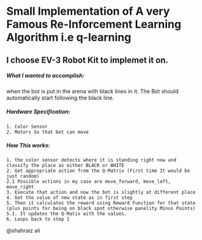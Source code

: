 # Small Implementation of A very Famous Re-Inforcement Learning Algorithm i.e q-learning

## I choose EV-3 Robot Kit to implemet it on.

##### What I wanted to accomplish:
  when the bot is put in the arena with black lines in it. The Bot should automatically start following the black line.
  
##### Hardware Specification:
    1. Color Sensor
    2. Motors So that bot can move
        
##### How This works:
    1. the color sensor detects where it is standing right now and classify the place as either BLACK or WHITE
    2. Get appropriate action from the Q-Matrix (First time It would be just random)
    2.1 Possible actions in my case are move_forward, move_left, move_right
    3. Execute that action and now the bot is slightly at different place
    4. Get the value of new state as in first step
    5. Then it calculates the reward using Reward Function for that state (plus points for being on black spot otherwise panelity Minus Points)
    5.1. It updates the Q-Matix with the values.
    6. Loops back to step 1

@shahraiz ali
